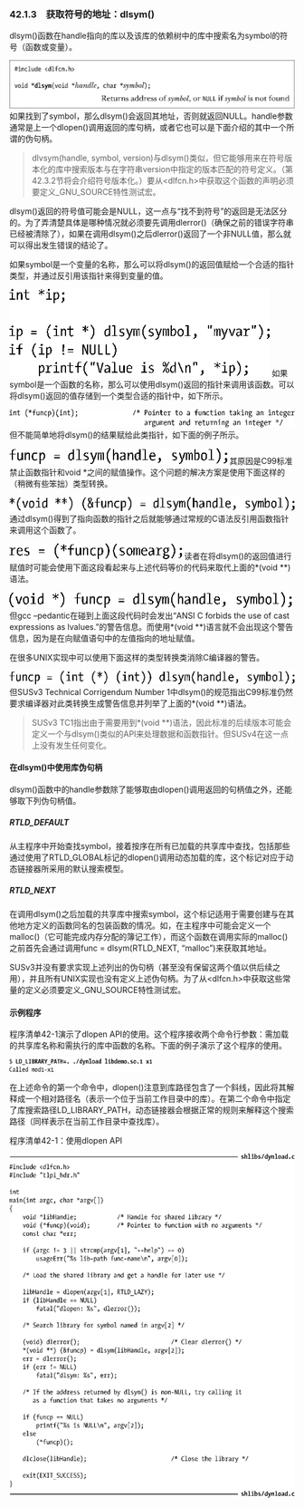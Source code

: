 ### 42.1.3　获取符号的地址：dlsym()

dlsym()函数在handle指向的库以及该库的依赖树中的库中搜索名为symbol的符号（函数或变量）。



![1077.png](../images/1077.png)
如果找到了symbol，那么dlsym()会返回其地址，否则就返回NULL。handle参数通常是上一个dlopen()调用返回的库句柄，或者它也可以是下面介绍的其中一个所谓的伪句柄。

> dlvsym(handle, symbol, version)与dlsym()类似，但它能够用来在符号版本化的库中搜索版本与在字符串version中指定的版本匹配的符号定义。（第42.3.2节将会介绍符号版本化。）要从<dlfcn.h>中获取这个函数的声明必须要定义_GNU_SOURCE特性测试宏。

dlsym()返回的符号值可能会是NULL，这一点与“找不到符号”的返回是无法区分的。为了弄清楚具体是哪种情况就必须要先调用dlerror()（确保之前的错误字符串已经被清除了），如果在调用dlsym()之后dlerror()返回了一个非NULL值，那么就可以得出发生错误的结论了。

如果symbol是一个变量的名称，那么可以将dlsym()的返回值赋给一个合适的指针类型，并通过反引用该指针来得到变量的值。



![1078.png](../images/1078.png)
如果symbol是一个函数的名称，那么可以使用dlsym()返回的指针来调用该函数。可以将dlsym()返回的值存储到一个类型合适的指针中，如下所示。



![1079.png](../images/1079.png)
但不能简单地将dlsym()的结果赋给此类指针，如下面的例子所示。



![1080.png](../images/1080.png)
其原因是C99标准禁止函数指针和void *之间的赋值操作。这个问题的解决方案是使用下面这样的（稍微有些笨拙）类型转换。



![1081.png](../images/1081.png)
通过dlsym()得到了指向函数的指针之后就能够通过常规的C语法反引用函数指针来调用这个函数了。



![1082.png](../images/1082.png)
读者在将dlsym()的返回值进行赋值时可能会使用下面这段看起来与上述代码等价的代码来取代上面的*(void **)语法。



![1083.png](../images/1083.png)
但gcc –pedantic在碰到上面这段代码时会发出“ANSI C forbids the use of cast expressions as lvalues.”的警告信息。而使用*(void **)语言就不会出现这个警告信息，因为是在向赋值语句中的左值指向的地址赋值。

在很多UNIX实现中可以使用下面这样的类型转换类消除C编译器的警告。



![1084.png](../images/1084.png)
但SUSv3 Technical Corrigendum Number 1中dlsym()的规范指出C99标准仍然要求编译器对此类转换生成警告信息并列举了上面的*(void **)语法。

> SUSv3 TC1指出由于需要用到*(void **)语法，因此标准的后续版本可能会定义一个与dlsym()类似的API来处理数据和函数指针。但SUSv4在这一点上没有发生任何变化。

#### 在dlsym()中使用库伪句柄

dlsym()函数中的handle参数除了能够取由dlopen()调用返回的句柄值之外，还能够取下列伪句柄值。

##### RTLD_DEFAULT

从主程序中开始查找symbol，接着按序在所有已加载的共享库中查找，包括那些通过使用了RTLD_GLOBAL标记的dlopen()调用动态加载的库，这个标记对应于动态链接器所采用的默认搜索模型。

##### RTLD_NEXT

在调用dlsym()之后加载的共享库中搜索symbol，这个标记适用于需要创建与在其他地方定义的函数同名的包装函数的情况。如，在主程序中可能会定义一个malloc()（它可能完成内存分配的簿记工作），而这个函数在调用实际的malloc()之前首先会通过调用func = dlsym(RTLD_NEXT, “malloc”)来获取其地址。

SUSv3并没有要求实现上述列出的伪句柄（甚至没有保留这两个值以供后续之用），并且所有UNIX实现也没有定义上述伪句柄。为了从<dlfcn.h>中获取这些常量的定义必须要定义_GNU_SOURCE特性测试宏。

#### 示例程序

程序清单42-1演示了dlopen API的使用。这个程序接收两个命令行参数：需加载的共享库名称和需执行的库中函数的名称。下面的例子演示了这个程序的使用。

<img class="my_markdown" src="../images/1086.png" style="width: 50%" width="50%"/>

在上述命令的第一个命令中，dlopen()注意到库路径包含了一个斜线，因此将其解释成一个相对路径名（表示一个位于当前工作目录中的库）。在第二个命令中指定了库搜索路径LD_LIBRARY_PATH，动态链接器会根据正常的规则来解释这个搜索路径（同样表示在当前工作目录中查找库）。

程序清单42-1：使用dlopen API



![1087.png](../images/1087.png)
